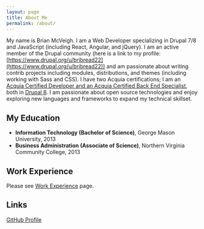 ```yaml
---
layout: page
title: About Me
permalink: /about/
---
```


My name is Brian McVeigh. I am a Web Developer specializing in Drupal 7/8 and JavaScript (including React, Angular, and jQuery). I am an active member of the Drupal community (here is a link to my profile: [https://www.drupal.org/u/bribread22](https://www.drupal.org/u/bribread22)) and am passionate about writing contrib projects including modules, distributions, and themes (including working with Sass and CSS). I have two Acquia certifications; I am an [Acquia Certified Developer and an Acquia Certified Back End Specialist](https://certification.acquia.com/user/1654866), both in
[Drupal 8](https://www.drupal.org/8). I am passionate about open source technologies and enjoy exploring new languages and frameworks to expand my technical skillset.

## My Education

- **Information Technology (Bachelor of Science)**, George Mason University, 2013
- **Business Administration (Associate of Science)**, Northern Virginia Community College, 2013

## Work Experience

Please see [Work Experience](/work-experience) page.

## Links

[GitHub Profile](https://github.com/bmcveigh)
